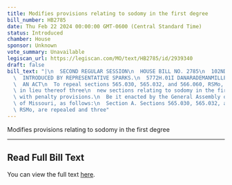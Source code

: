 ```yaml
---
title: Modifies provisions relating to sodomy in the first degree
bill_number: HB2785
date: Thu Feb 22 2024 00:00:00 GMT-0600 (Central Standard Time)
status: Introduced
chamber: House
sponsor: Unknown
vote_summary: Unavailable
legiscan_url: https://legiscan.com/MO/text/HB2785/id/2939340
draft: false
bill_text: "|\n  SECOND REGULAR SESSION\n  HOUSE BILL NO. 2785\n  102ND GENERAL ASSEMBLY\n\
  \  INTRODUCED BY REPRESENTATIVE SPARKS.\n  5772H.01I DANARADEMANMILLER,ChiefClerk\n\
  \  AN ACT\n  To repeal sections 565.030, 565.032, and 566.060, RSMo, and to enact\
  \ in lieu thereof three\n  new sections relating to sodomy in the first degree,\
  \ with penalty provisions.\n  Be it enacted by the General Assembly of the state\
  \ of Missouri, as follows:\n  Section A. Sections 565.030, 565.032, and 566.060,\
  \ RSMo, are repealed and three"
---
```

Modifies provisions relating to sodomy in the first degree

---

## Read Full Bill Text

You can view the full text [here](https://legiscan.com/MO/text/HB2785/id/2939340).
